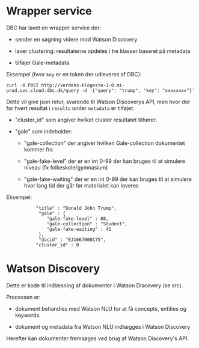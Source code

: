 # Wrapper service

DBC har lavet en wrapper service der:

* sender en søgning videre mod Watson Discovery

* laver clustering: resultaterne opdeles i tre klasser baseret på metadata

* tilføjer Gale-metadata

Eksempel (hvor `key` er en token der udleveres af DBC):

```
curl -X POST http://verdens-klogeste-1-0.mi-prod.svc.cloud.dbc.dk/query -d '{"query": "trump", "key": "xxxxxxxx"}'
```

Dette vil give json retur, svarende til Watson Discoverys API, men hvor der for hvert resultat i `results` under `metadata` er tilføjet:

* "cluster_id" som angiver hvilket cluster resultatet tilhører.

* "gale" som indeholder:

  * "gale-collection" der angiver hvilken Gale-collection dokumentet kommer fra

  * "gale-fake-level" der er en int 0-99 der kan bruges til at simulere niveau (fx folkeskole/gymnasium)
  
  * "gale-fake-waiting" der er en int 0-99 der kan bruges til at simulere hvor lang tid der går før materialet kan leveres

Eksempel:
```
           "title" : "Donald John Trump",
            "gale" : {
               "gale-fake-level" : 88,
               "gale-collection" : "Student",
               "gale-fake-waiting" : 41
            },
            "docid" : "EJ1667000175",
           "cluster_id" : 0
 ```


# Watson Discovery

Dette er kode til indlæsning af dokumenter i Watson Discovery (se src).

Processen er:

* dokument behandles med Watson NLU for at få concepts, entities og keywords.

* dokument og metadata fra Watson NLU indlægges i Watson Discovery

Herefter kan dokumenter fremsøges ved brug af Watson Discovery's API.



